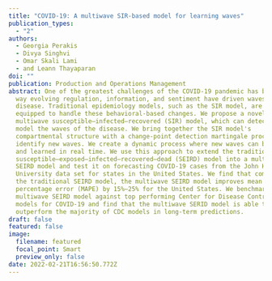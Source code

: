 ```yaml
---
title: "COVID-19: A multiwave SIR-based model for learning waves"
publication_types:
  - "2"
authors:
  - Georgia Perakis
  - Divya Singhvi
  - Omar Skali Lami
  - and Leann Thayaparan
doi: ""
publication: Production and Operations Management
abstract: One of the greatest challenges of the COVID-19 pandemic has been the
  way evolving regulation, information, and sentiment have driven waves of the
  disease. Traditional epidemiology models, such as the SIR model, are not
  equipped to handle these behavioral-based changes. We propose a novel
  multiwave susceptible–infected–recovered (SIR) model, which can detect and
  model the waves of the disease. We bring together the SIR model's
  compartmental structure with a change-point detection martingale process to
  identify new waves. We create a dynamic process where new waves can be flagged
  and learned in real time. We use this approach to extend the traditional
  susceptible–exposed–infected–recovered–dead (SEIRD) model into a multiwave
  SEIRD model and test it on forecasting COVID-19 cases from the John Hopkins
  University data set for states in the United States. We find that compared to
  the traditional SEIRD model, the multiwave SEIRD model improves mean absolute
  percentage error (MAPE) by 15%–25% for the United States. We benchmark the
  multiwave SEIRD model against top performing Center for Disease Control (CDC)
  models for COVID-19 and find that the multiwave SERID model is able to
  outperform the majority of CDC models in long-term predictions.
draft: false
featured: false
image:
  filename: featured
  focal_point: Smart
  preview_only: false
date: 2022-02-21T16:56:50.772Z
---
```

